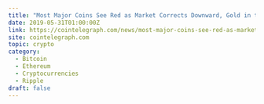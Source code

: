 ```yaml
---
title: "Most Major Coins See Red as Market Corrects Downward, Gold in the Green"
date: 2019-05-31T01:00:00Z
link: https://cointelegraph.com/news/most-major-coins-see-red-as-market-corrects-downward-gold-in-the-green?utm_medium=RSS&utm_source=hune
site: cointelegraph.com
topic: crypto
category:
  - Bitcoin
  - Ethereum
  - Cryptocurrencies
  - Ripple
draft: false
---
```

